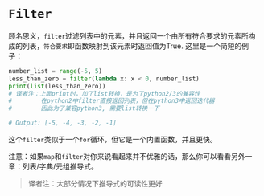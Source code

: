 # ```Filter```

顾名思义，```filter```过滤列表中的元素，并且返回一个由所有符合要求的元素所构成的列表，```符合要求```即函数映射到该元素时返回值为True. 这里是一个简短的例子：

```python
number_list = range(-5, 5)
less_than_zero = filter(lambda x: x < 0, number_list)
print(list(less_than_zero))  
# 译者注：上面print时，加了list转换，是为了python2/3的兼容性
#        在python2中filter直接返回列表，但在python3中返回迭代器
#        因此为了兼容python3, 需要list转换一下

# Output: [-5, -4, -3, -2, -1]
```

这个```filter```类似于一个```for```循环，但它是一个内置函数，并且更快。

注意：如果```map```和```filter```对你来说看起来并不优雅的话，那么你可以看看另外一章：列表/字典/元组推导式。
> 译者注：大部分情况下推导式的可读性更好
